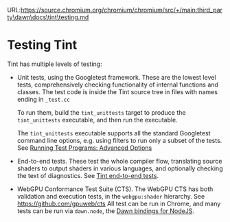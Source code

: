 URL:https://source.chromium.org/chromium/chromium/src/+/main:third_party\dawn\docs\tint\testing.md
# Testing Tint

Tint has multiple levels of testing:

* Unit tests, using the Googletest framework.  These are the lowest level tests,
  comprehensively checking functionality of internal functions and classes.
  The test code is inside the Tint source tree in files with names ending in
  `_test.cc`

  To run them, build the `tint_unittests` target to produce the `tint_unittests`
  executable, and then run the executable.

  The `tint_unittests` executable supports all the standard Googletest command
  line options, e.g. using filters to run only a subset of the tests.
  See [Running Test Programs: Advanced
  Options](https://google.github.io/googletest/advanced.html#running-test-programs-advanced-options)

* End-to-end tests. These test the whole compiler flow, translating source
  shaders to output shaders in various languages, and optionally checking
  the text of diagnostics.  See [Tint end-to-end tests](end-to-end-tests.md).

* WebGPU Conformance Test Suite (CTS). The WebGPU CTS has both validation and
  execution tests, in the `webgpu:shader` hierarchy.
  See https://github.com/gpuweb/cts
  All test can be run in Chrome, and many tests can be run via `dawn.node`,
  the [Dawn bindings for NodeJS](../../src/dawn/node/README.md).
